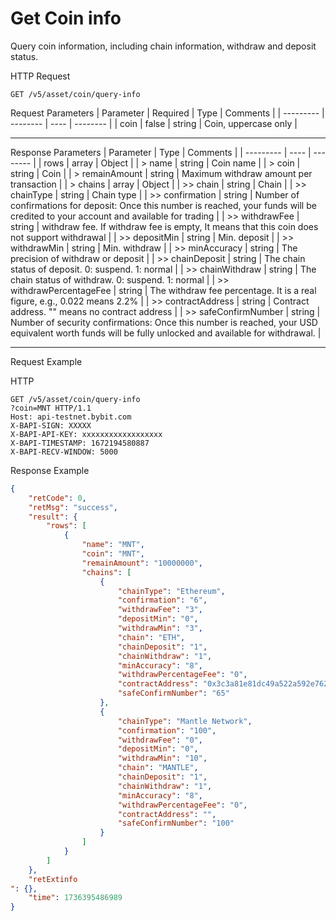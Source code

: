 # Get Coin info

Query coin information, including chain information, withdraw and deposit status.


HTTP Request
```http
GET /v5/asset/coin/query-info
```

Request Parameters
| Parameter | Required | Type | Comments |
| --------- | -------- | ---- | -------- |
| coin | false | string | Coin, uppercase only |

---


Response Parameters
| Parameter | Type | Comments |
| --------- | ---- | -------- |
| rows | array | Object |
| > name | string | Coin name |
| > coin | string | Coin |
| > remainAmount | string | Maximum withdraw amount per transaction |
| > chains | array | Object |
| >> chain | string | Chain |
| >> chainType | string | Chain type |
| >> confirmation | string | Number of confirmations for deposit: Once this number is reached, your funds will be credited to your account and available for trading |
| >> withdrawFee | string | withdraw fee. If withdraw fee is empty, It means that this coin does not support withdrawal |
| >> depositMin | string | Min. deposit |
| >> withdrawMin | string | Min. withdraw |
| >> minAccuracy | string | The precision of withdraw or deposit |
| >> chainDeposit | string | The chain status of deposit. 0: suspend. 1: normal |
| >> chainWithdraw | string | The chain status of withdraw. 0: suspend. 1: normal |
| >> withdrawPercentageFee | string | The withdraw fee percentage. It is a real figure, e.g., 0.022 means 2.2% |
| >> contractAddress | string | Contract address. "" means no contract address |
| >> safeConfirmNumber | string | Number of security confirmations: Once this number is reached, your USD equivalent worth funds will be fully unlocked and available for withdrawal. |

---


Request Example

HTTP
 
  
```http
GET /v5/asset/coin/query-info
?coin=MNT HTTP/1.1
Host: api-testnet.bybit.com
X-BAPI-SIGN: XXXXX
X-BAPI-API-KEY: xxxxxxxxxxxxxxxxxx
X-BAPI-TIMESTAMP: 1672194580887
X-BAPI-RECV-WINDOW: 5000
```

Response Example
```json
{
    "retCode": 0,
    "retMsg": "success",
    "result": {
        "rows": [
            {
                "name": "MNT",
                "coin": "MNT",
                "remainAmount": "10000000",
                "chains": [
                    {
                        "chainType": "Ethereum",
                        "confirmation": "6",
                        "withdrawFee": "3",
                        "depositMin": "0",
                        "withdrawMin": "3",
                        "chain": "ETH",
                        "chainDeposit": "1",
                        "chainWithdraw": "1",
                        "minAccuracy": "8",
                        "withdrawPercentageFee": "0",
                        "contractAddress": "0x3c3a81e81dc49a522a592e7622a7e711c06bf354",
                        "safeConfirmNumber": "65"
                    },
                    {
                        "chainType": "Mantle Network",
                        "confirmation": "100",
                        "withdrawFee": "0",
                        "depositMin": "0",
                        "withdrawMin": "10",
                        "chain": "MANTLE",
                        "chainDeposit": "1",
                        "chainWithdraw": "1",
                        "minAccuracy": "8",
                        "withdrawPercentageFee": "0",
                        "contractAddress": "",
                        "safeConfirmNumber": "100"
                    }
                ]
            }
        ]
    },
    "retExtinfo
": {},
    "time": 1736395486989
}
```

